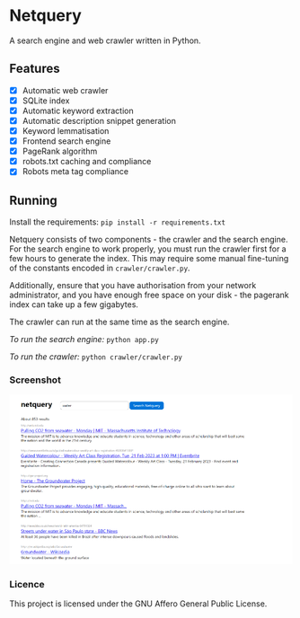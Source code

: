 # Netquery
A search engine and web crawler written in Python.

## Features
- [x] Automatic web crawler
- [x] SQLite index
- [x] Automatic keyword extraction
- [x] Automatic description snippet generation
- [x] Keyword lemmatisation
- [x] Frontend search engine
- [x] PageRank algorithm
- [x] robots.txt caching and compliance
- [x] Robots meta tag compliance

## Running
Install the requirements:
`pip install -r requirements.txt`

Netquery consists of two components - the crawler and the search engine. For the search engine to work properly, you must run the crawler first for a few hours to generate the index. This may require some manual fine-tuning of the constants encoded in `crawler/crawler.py`. 

Additionally, ensure that you have authorisation from your network administrator, and you have enough free space on your disk - the pagerank index can take up a few gigabytes.

The crawler can run at the same time as the search engine.

_To run the search engine:_ `python app.py`

_To run the crawler:_ `python crawler/crawler.py`

### Screenshot
![Screenshot](images/screenshot.png)

### Licence
This project is licensed under the GNU Affero General Public License.
